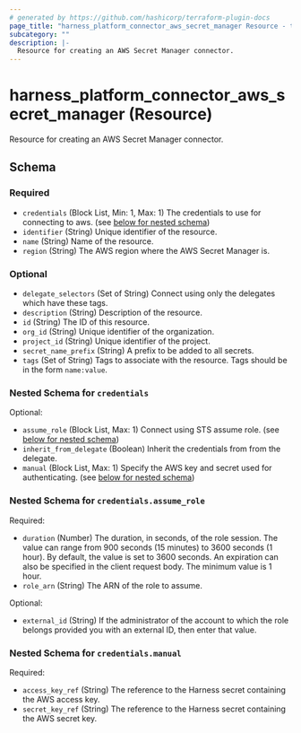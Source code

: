 ```yaml
---
# generated by https://github.com/hashicorp/terraform-plugin-docs
page_title: "harness_platform_connector_aws_secret_manager Resource - terraform-provider-harness"
subcategory: ""
description: |-
  Resource for creating an AWS Secret Manager connector.
---
```


# harness_platform_connector_aws_secret_manager (Resource)

Resource for creating an AWS Secret Manager connector.



<!-- schema generated by tfplugindocs -->
## Schema

### Required

- `credentials` (Block List, Min: 1, Max: 1) The credentials to use for connecting to aws. (see [below for nested schema](#nestedblock--credentials))
- `identifier` (String) Unique identifier of the resource.
- `name` (String) Name of the resource.
- `region` (String) The AWS region where the AWS Secret Manager is.

### Optional

- `delegate_selectors` (Set of String) Connect using only the delegates which have these tags.
- `description` (String) Description of the resource.
- `id` (String) The ID of this resource.
- `org_id` (String) Unique identifier of the organization.
- `project_id` (String) Unique identifier of the project.
- `secret_name_prefix` (String) A prefix to be added to all secrets.
- `tags` (Set of String) Tags to associate with the resource. Tags should be in the form `name:value`.

<a id="nestedblock--credentials"></a>
### Nested Schema for `credentials`

Optional:

- `assume_role` (Block List, Max: 1) Connect using STS assume role. (see [below for nested schema](#nestedblock--credentials--assume_role))
- `inherit_from_delegate` (Boolean) Inherit the credentials from from the delegate.
- `manual` (Block List, Max: 1) Specify the AWS key and secret used for authenticating. (see [below for nested schema](#nestedblock--credentials--manual))

<a id="nestedblock--credentials--assume_role"></a>
### Nested Schema for `credentials.assume_role`

Required:

- `duration` (Number) The duration, in seconds, of the role session. The value can range from 900 seconds (15 minutes) to 3600 seconds (1 hour). By default, the value is set to 3600 seconds. An expiration can also be specified in the client request body. The minimum value is 1 hour.
- `role_arn` (String) The ARN of the role to assume.

Optional:

- `external_id` (String) If the administrator of the account to which the role belongs provided you with an external ID, then enter that value.


<a id="nestedblock--credentials--manual"></a>
### Nested Schema for `credentials.manual`

Required:

- `access_key_ref` (String) The reference to the Harness secret containing the AWS access key.
- `secret_key_ref` (String) The reference to the Harness secret containing the AWS secret key.


